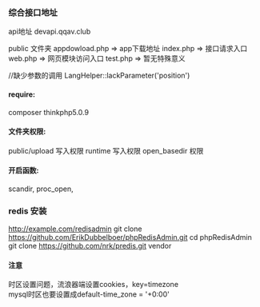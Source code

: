 ### 综合接口地址

api地址
devapi.qqav.club 

public 文件夹
appdowload.php => app下载地址
index.php => 接口请求入口
web.php => 网页模块访问入口
test.php => 暂无特殊意义

//缺少参数的调用
LangHelper::lackParameter('position')

#### require:
composer
thinkphp5.0.9 
#### 文件夹权限:
public/upload 写入权限
runtime 写入权限
open_basedir 权限
#### 开启函数:
scandir,
proc_open,

### redis 安装
http://example.com/redisadmin
git clone https://github.com/ErikDubbelboer/phpRedisAdmin.git
cd phpRedisAdmin
git clone https://github.com/nrk/predis.git vendor

#### 注意
时区设置问题，流浪器端设置cookies，key=timezone   
mysql时区也要设置成default-time_zone = '+0:00'   